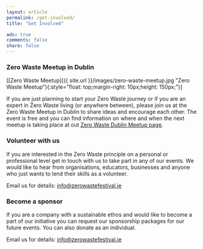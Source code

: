 ```yaml
---
layout: article
permalink: /get-involved/
title: "Get Involved"

ads: true
comments: false
share: false
---
```


### Zero Waste Meetup in Dublin

[[Zero Waste Meetup]({{ site.url }}/images/zero-waste-meetup.jpg "Zero Waste Meetup"){:style="float: top;margin-right: 10px;height: 150px;"}]

If you are just planning to start your Zero Waste journey or if you are an expert in Zero Waste living (or anywhere between), please join us at the Zero Waste Meetup in Dublin to share ideas and encourage each other. The event is free and you can find information on where and when the next meetup is taking place at out [Zero Waste Dublin Meetup page](https://www.meetup.com/Zero-waste-meetup-ireland/).

### Volunteer with us

If you are interested in the Zero Waste principle on a personal or professional level get in touch with us to take part in any of our events. We would like to hear from organisations, educators, businesses and anyone who just wants to lend their skills as a volunteer.

Email us for details: [info@zerowastefestival.ie](mailto:info@zerowastefestival.ie)


### Become a sponsor

If you are a company with a sustainable ethos and would like to become a part of our initiative you can request our sponsorship packages for our future events. You can also donate as an individual.

Email us for details: [info@zerowastefestival.ie](mailto:info@zerowastefestival.ie)
